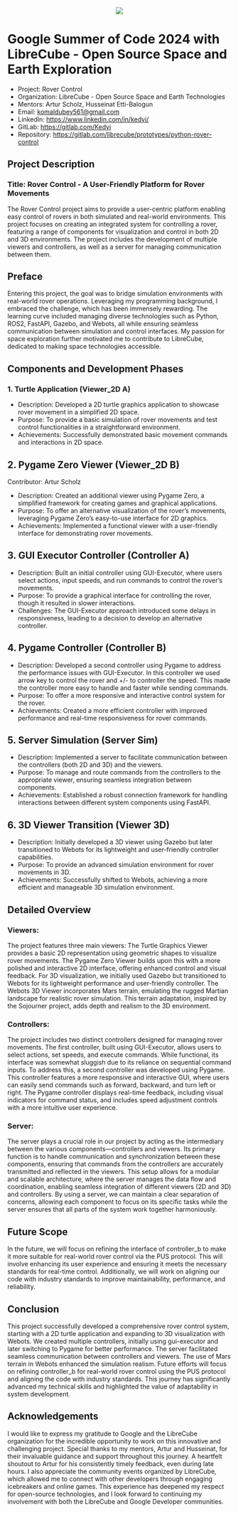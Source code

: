 <p align="center">
  <img src="https://summerofcode.withgoogle.com/assets/media/logo.svg"/>
</p>

# Google Summer of Code 2024 with LibreCube - Open Source Space and Earth Exploration   
- Project: Rover Control
- Organization: LibreCube - Open Source Space and Earth Technologies
- Mentors: Artur Scholz, Husseinat Etti-Balogun
- Email: komaldubey561@gmail.com
- LinkedIn: https://www.linkedin.com/in/kedyi/
- GitLab: https://gitlab.com/Kedyi
- Repository: https://gitlab.com/librecube/prototypes/python-rover-control

## Project Description
### Title: Rover Control - A User-Friendly Platform for Rover Movements

The Rover Control project aims to provide a user-centric platform enabling easy control of rovers in both simulated and real-world environments. 
This project focuses on creating an integrated system for controlling a rover, featuring a range of components for visualization and control in both 2D and 3D environments. 
The project includes the development of multiple viewers and controllers, as well as a server for managing communication between them.

## Preface
Entering this project, the goal was to bridge simulation environments with real-world rover operations. Leveraging my programming background, 
I embraced the challenge, which has been immensely rewarding. The learning curve included managing diverse technologies such as Python, ROS2, FastAPI, Gazebo, and Webots, 
all while ensuring seamless communication between simulation and control interfaces. 
My passion for space exploration further motivated me to contribute to LibreCube, dedicated to making space technologies accessible.

## Components and Development Phases
 ### 1. Turtle Application (Viewer_2D A)
 - Description: Developed a 2D turtle graphics application to showcase rover movement in a simplified 2D space.
 - Purpose: To provide a basic simulation of rover movements and test control functionalities in a straightforward environment.
 - Achievements: Successfully demonstrated basic movement commands and interactions in 2D space.

## 2. Pygame Zero Viewer (Viewer_2D B)
Contributor: Artur Scholz
 - Description: Created an additional viewer using Pygame Zero, a simplified framework for creating games and graphical applications.
 - Purpose: To offer an alternative visualization of the rover’s movements, leveraging Pygame Zero’s easy-to-use interface for 2D graphics.
 - Achievements: Implemented a functional viewer with a user-friendly interface for demonstrating rover movements.

## 3. GUI Executor Controller (Controller A)
 - Description: Built an initial controller using GUI-Executor, where users select actions, input speeds, and run commands to control the rover’s movements.
 - Purpose: To provide a graphical interface for controlling the rover, though it resulted in slower interactions.
 - Challenges: The GUI-Executor approach introduced some delays in responsiveness, leading to a decision to develop an alternative controller.

## 4. Pygame Controller (Controller B)
 - Description: Developed a second controller using Pygame to address the performance issues with GUI-Executor. In this controller we used arrow key to control the rover and +/- to controller the speed.
This made the controller more easy to handle and faster while sending commands.
 - Purpose: To offer a more responsive and interactive control system for the rover.
 - Achievements: Created a more efficient controller with improved performance and real-time responsiveness for rover commands.

## 5. Server Simulation (Server Sim)
 - Description: Implemented a server to facilitate communication between the controllers (both 2D and 3D) and the viewers.
 - Purpose: To manage and route commands from the controllers to the appropriate viewer, ensuring seamless integration between components.
 - Achievements: Established a robust connection framework for handling interactions between different system components using FastAPI.

## 6. 3D Viewer Transition (Viewer 3D)
 - Description: Initially developed a 3D viewer using Gazebo but later transitioned to Webots for its lightweight and user-friendly controller capabilities.
 - Purpose: To provide an advanced simulation environment for rover movements in 3D.
 - Achievements: Successfully shifted to Webots, achieving a more efficient and manageable 3D simulation environment.

## Detailed Overview
### Viewers:
The project features three main viewers: The Turtle Graphics Viewer provides a basic 2D representation using geometric shapes to visualize rover movements.
The Pygame Zero Viewer builds upon this with a more polished and interactive 2D interface, offering enhanced control and visual feedback. 
For 3D visualization, we initially used Gazebo but transitioned to Webots for its lightweight performance and user-friendly controller. 
The Webots 3D Viewer incorporates Mars terrain, emulating the rugged Martian landscape for realistic rover simulation. This terrain adaptation, inspired by the Sojourner project, 
adds depth and realism to the 3D environment.
### Controllers:
The project includes two distinct controllers designed for managing rover movements. 
The first controller, built using GUI-Executor, allows users to select actions, set speeds, and execute commands. 
While functional, its interface was somewhat sluggish due to its reliance on sequential command inputs. 
To address this, a second controller was developed using Pygame. This controller features a more responsive and interactive GUI, 
where users can easily send commands such as forward, backward, and turn left or right. 
The Pygame controller displays real-time feedback, including visual indicators for command status, and includes speed adjustment controls with a more intuitive user experience.
### Server:
The server plays a crucial role in our project by acting as the intermediary between the various components—controllers and viewers. 
Its primary function is to handle communication and synchronization between these components, ensuring that commands from the controllers are accurately 
transmitted and reflected in the viewers. This setup allows for a modular and scalable architecture, where the server manages the data flow and coordination, 
enabling seamless integration of different viewers (2D and 3D) and controllers. By using a server, we can maintain a clear separation of concerns, 
allowing each component to focus on its specific tasks while the server ensures that all parts of the system work together harmoniously.

## Future Scope
In the future, we will focus on refining the interface of controller_b to make it more suitable for real-world rover control via the PUS protocol. 
This will involve enhancing its user experience and ensuring it meets the necessary standards for real-time control. 
Additionally, we will work on aligning our code with industry standards to improve maintainability, performance, and reliability.

## Conclusion
This project successfully developed a comprehensive rover control system, starting with a 2D turtle application and expanding to 3D visualization with Webots. 
We created multiple controllers, initially using gui-executor and later switching to Pygame for better performance. 
The server facilitated seamless communication between controllers and viewers. The use of Mars terrain in Webots enhanced the simulation realism. 
Future efforts will focus on refining controller_b for real-world rover control using the PUS protocol and aligning the code with industry standards. 
This journey has significantly advanced my technical skills and highlighted the value of adaptability in system development.

## Acknowledgements
I would like to express my gratitude to Google and the LibreCube organization for the incredible opportunity to work on this innovative and challenging project. 
Special thanks to my mentors, Artur and Husseinat, for their invaluable guidance and support throughout this journey. 
A heartfelt shoutout to Artur for his consistently timely feedback, even during late hours. 
I also appreciate the community events organized by LibreCube, which allowed me to connect with other developers through engaging icebreakers and online games. 
This experience has deepened my respect for open-source technologies, and 
I look forward to continuing my involvement with both the LibreCube and Google Developer communities.
